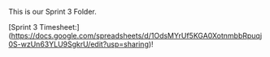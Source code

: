 This is our Sprint 3 Folder. 


[Sprint 3 Timesheet:] (https://docs.google.com/spreadsheets/d/1OdsMYrUf5KGA0XotnmbbRpuqj0S-wzUn63YLU9SgkrU/edit?usp=sharing)!
